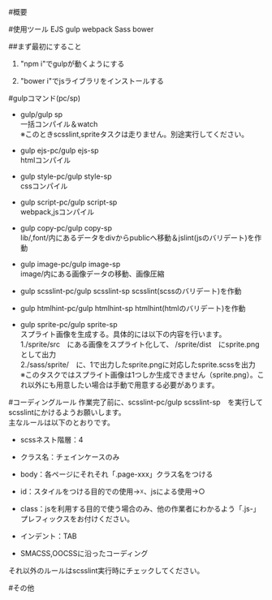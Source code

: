 #概要

#使用ツール
EJS
gulp
webpack
Sass
bower

##まず最初にすること
1. "npm i"でgulpが動くようにする

2. "bower i"でjsライブラリをインストールする

#gulpコマンド(pc/sp)

+ gulp/gulp sp  
一括コンパイル＆watch  
※このときscsslint,spriteタスクは走りません。別途実行してください。

+ gulp ejs-pc/gulp ejs-sp  
htmlコンパイル

+ gulp style-pc/gulp style-sp  
cssコンパイル

+ gulp script-pc/gulp script-sp  
webpack,jsコンパイル

+ gulp copy-pc/gulp copy-sp  
lib/,font/内にあるデータをdivからpublicへ移動＆jslint(jsのバリデート)を作動

+ gulp image-pc/gulp image-sp  
image/内にある画像データの移動、画像圧縮

+ gulp scsslint-pc/gulp scsslint-sp
scsslint(scssのバリデート)を作動

+ gulp htmlhint-pc/gulp htmlhint-sp
htmlhint(htmlのバリデート)を作動

+ gulp sprite-pc/gulp sprite-sp  
スプライト画像を生成する。具体的には以下の内容を行います。  
1./sprite/src　にある画像をスプライト化して、 /sprite/dist　にsprite.pngとして出力  
2./sass/sprite/　に、1で出力したsprite.pngに対応したsprite.scssを出力  
※このタスクではスプライト画像は1つしか生成できません（sprite.png）。これ以外にも用意したい場合は手動で用意する必要があります。

#コーディングルール
作業完了前に、scsslint-pc/gulp scsslint-sp　を実行してscsslintにかけるようお願いします。  
主なルールは以下のとおりです。

+ scssネスト階層：4

+ クラス名：チェインケースのみ

+ body：各ページにそれそれ「.page-xxx」クラス名をつける

+ id：スタイルをつける目的での使用→☓、jsによる使用→○
 
+ class：jsを利用する目的で使う場合のみ、他の作業者にわかるよう「.js-」プレフィックスをお付けください。

+ インデント：TAB

+ SMACSS,OOCSSに沿ったコーディング

それ以外のルールはscsslint実行時にチェックしてください。

#その他